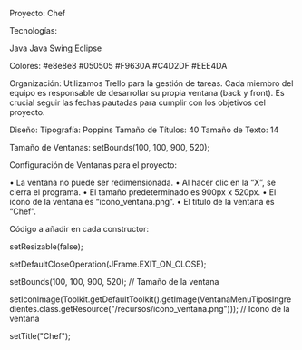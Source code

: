 Proyecto: Chef

Tecnologías:

Java
Java Swing
Eclipse

Colores:
#e8e8e8
#050505
#F9630A
#C4D2DF
#EEE4DA

Organización:
Utilizamos Trello para la gestión de tareas.
Cada miembro del equipo es responsable de desarrollar su propia ventana (back y front).
Es crucial seguir las fechas pautadas para cumplir con los objetivos del proyecto.

Diseño:
Tipografía: Poppins
Tamaño de Títulos: 40
Tamaño de Texto: 14

Tamaño de Ventanas:
setBounds(100, 100, 900, 520);

Configuración de Ventanas para el proyecto:

•	La ventana no puede ser redimensionada.
•	Al hacer clic en la “X”, se cierra el programa.
•	El tamaño predeterminado es 900px x 520px.
•	El icono de la ventana es “icono_ventana.png”.
•	El título de la ventana es “Chef”.

Código a añadir en cada constructor:

setResizable(false);

setDefaultCloseOperation(JFrame.EXIT_ON_CLOSE);

setBounds(100, 100, 900, 520); // Tamaño de la ventana

setIconImage(Toolkit.getDefaultToolkit().getImage(VentanaMenuTiposIngredientes.class.getResource("/recursos/icono_ventana.png"))); // Icono de la ventana

setTitle("Chef");

